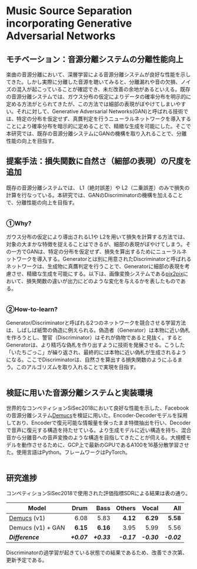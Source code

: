 # Music Source Separation incorporating Generative Adversarial Networks


## モチベーション：音源分離システムの分離性能向上

楽曲の音源分離において、深層学習による音源分離システムが良好な性能を示してきた。しかし実際に分離した音源を聴いてみると、分離漏れや音の欠損、ノイズの混入が起こっていることが確認でき、未だ改善の余地があるといえる。既存の音源分離システムでは、ガウス分布の仮定によりデータの確率分布を明示的に定める方法がとられてきたが、この方法では細部の表現がぼやけてしまいやすい。それに対して、Generative Adversarial Networks(GAN)と呼ばれる技術では、特定の分布を仮定せず、真贋判定を行うニューラルネットワークを導入することにより確率分布を暗示的に定めることで、精緻な生成を可能にした。そこで本研究では、既存の音源分離システムにGANの機構を取り入れることで、分離性能の向上を目指す。
  
## 提案手法：損失関数に自然さ（細部の表現）の尺度を追加

既存の音源分離システムでは、 L1（絶対誤差）や L2（二乗誤差）のみで損失の計算を行なっている。本研究では、GANのDiscriminatorの機構を加えることで、分離性能の向上を目指す。

<p align="center">
  <img src="https://user-images.githubusercontent.com/67317828/120768290-f00a5380-c556-11eb-9893-11029a0e2503.png" alt=""/></p>


### ①Why?

ガウス分布の仮定により導出されるL1や L2を用いて損失を計算する方法では、対象の大まかな特徴を捉えることはできるが、細部の表現がぼやけてしまう。その一方でGANは、特定の分布を仮定せず、損失を算出するためにニューラルネットワークを導入する。Generatorとは別に用意されたDiscriminatorと呼ばれるネットワークは、生成物に真贋判定を行うことで、Generatorに細部の表現を考慮させ、精緻な生成を可能にする。以下は、画像変換システムである[pix2pix][pix2pix]において、損失関数の違いが出力にどのような変化を与えるかを表したものである。

<p align="center">
  <img src="https://user-images.githubusercontent.com/67317828/129309484-63dd14d0-b5b7-4b92-9015-10b5266d7dcb.png" alt=""/></p>

### ②How-to-learn?

Generator/Discriminatorと呼ばれる2つのネットワークを競合させる学習方法は、しばしば紙幣の偽造に例えられる。偽造者（Generator）は本物に近い偽札を作ろうとし、警官（Discriminator）はそれが偽物であると見抜く。するとGeneratorは、より精巧な偽札を作り出すように技術を発展させる。こうした「いたちごっこ」が繰り返され、最終的には本物に近い偽札が生成されるようになる。ここでDiscriminatorは、自然さを算出する損失関数のようにふるまう。このアルゴリズムを取り入れることで実現を目指す。

<p align="center">
  <img src=https://user-images.githubusercontent.com/67317828/120764510-2d6ce200-c553-11eb-985e-1cf401408d39.jpg alt=""/></p>


## 検証に用いた音源分離システムと実装環境

世界的なコンペティションSiSec2018において良好な性能を示した、Facebookの音源分離システム[Demucs][demucs]を検証に用いた。Encoder-Decoderモデルを採用しており、Encoderで復元可能な情報量を保ったまま特徴抽出を行い、Decoderで音声に復元する構造を持たせている。より生成モデルに近い構造を持ち、混合音から分離音への音声変換のような構造を目指してきたことが伺える。大規模モデルを動作させるために、GCP上で最新のGPUであるA100を16基分散学習させた。使用言語はPython。フレームワークはPyTorch。

<p align="center">
  <img src=https://user-images.githubusercontent.com/67317828/120769338-fcdb7700-c557-11eb-9494-f5e6e233baba.png alt=""/></p>


## 研究進捗

コンペティションSiSec2018で使用された評価指標SDRによる結果は表の通り。

| Model | Drum | Bass | Others | Vocal | All |
| ------------- |------:|------:|------:|------:|------:|
| [Demucs][demucs] (v1) | 6.08 | 5.83 | **4.12** | **6.29** | **5.58** |
| Demucs (v1) + GAN | **6.15** | **6.16** | 3.95 | 5.99 | 5.56 |
| ***Difference*** | ***+0.07*** | ***+0.33*** | ***-0.17*** | ***-0.30*** | ***-0.02*** |


Discriminatorの過学習が起きている状態での結果であるため、改善でき次第、更新予定である。


[nsynth]: https://magenta.tensorflow.org/datasets/nsynth
[sing_nips]: https://research.fb.com/publications/sing-symbol-to-instrument-neural-generator
[sing]: https://github.com/facebookresearch/SING
[waveunet]: https://github.com/f90/Wave-U-Net
[musdb]: https://sigsep.github.io/datasets/musdb.html
[museval]: https://github.com/sigsep/sigsep-mus-eval/
[openunmix]: https://github.com/sigsep/open-unmix-pytorch
[mmdenselstm]: https://arxiv.org/abs/1805.02410
[demucs_arxiv]: https://hal.archives-ouvertes.fr/hal-02379796/document
[musevalpth]: museval_torch.py
[tasnet]: https://github.com/kaituoxu/Conv-TasNet
[audio]: https://ai.honu.io/papers/demucs/index.html
[spleeter]: https://github.com/deezer/spleeter
[soundcloud]: https://soundcloud.com/voyageri/sets/source-separation-in-the-waveform-domain
[original_demucs]: https://github.com/facebookresearch/demucs/tree/dcee007a350467abc3295dfe267034460f9ffa4e
[diffq]: https://github.com/facebookresearch/diffq
[d3net]: https://arxiv.org/abs/2010.01733
[demucs]: https://github.com/facebookresearch/demucs
[pix2pix]:https://phillipi.github.io/pix2pix
